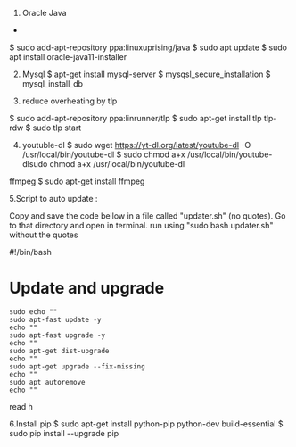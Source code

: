 1. Oracle Java
-
$ sudo add-apt-repository ppa:linuxuprising/java
$ sudo apt update
$ sudo apt install oracle-java11-installer

2. Mysql
$ apt-get install mysql-server
$ mysqsl_secure_installation
$ mysql_install_db

3. reduce overheating by tlp

$ sudo add-apt-repository ppa:linrunner/tlp
$ sudo apt-get install tlp tlp-rdw
$ sudo tlp start

4. youtuble-dl
$ sudo wget https://yt-dl.org/latest/youtube-dl -O /usr/local/bin/youtube-dl
$ sudo chmod a+x /usr/local/bin/youtube-dlsudo chmod a+x /usr/local/bin/youtube-dl

ffmpeg
$ sudo apt-get install ffmpeg


5.Script to auto update :

Copy and save the code bellow in a file called "updater.sh" (no quotes). Go to that directory and open in terminal. run using "sudo bash updater.sh" without the quotes


#!/bin/bash

# Update and upgrade
	sudo echo ""
	sudo apt-fast update -y
	echo ""
	sudo apt-fast upgrade -y
	echo ""
	sudo apt-get dist-upgrade
	echo ""
	sudo apt-get upgrade --fix-missing
	echo ""
	sudo apt autoremove
	echo ""
read h

6.Install pip
$ sudo apt-get install python-pip python-dev build-essential 
$ sudo pip install --upgrade pip 

